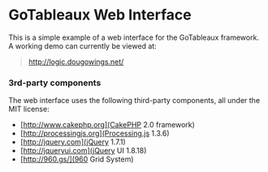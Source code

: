 GoTableaux Web Interface
========================

<p>This is a simple example of a web interface for the GoTableaux framework. A working demo can currently be viewed at:</p>

>http://logic.dougowings.net/

### 3rd-party components

<p>The web interface uses the following third-party components, all under the MIT license:</p>

- [http://www.cakephp.org](CakePHP 2.0 framework)
- [http://processingjs.org](Processing.js 1.3.6)
- [http://jquery.com](jQuery 1.7.1)
- [http://jqueryui.com](jQuery UI 1.8.18)
- [http://960.gs/](960 Grid System)